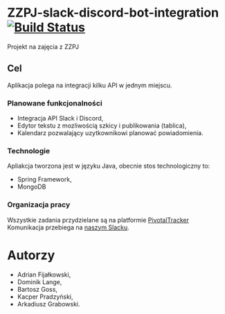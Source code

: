 # ZZPJ-slack-discord-bot-integration [![Build Status](https://travis-ci.org/adinef/ZZPJ-bot-site.svg?branch=master)](https://travis-ci.org/adinef/ZZPJ-bot-site)
Projekt na zajęcia z ZZPJ
## Cel
Aplikacja polega na integracji kilku API w jednym miejscu.
### Planowane funkcjonalności
- Integracja API Slack i Discord,
- Edytor tekstu z mozliwością szkicy i publikowania (tablica),
- Kalendarz pozwalający uzytkownikowi planować powiadomienia.

### Technologie
Apliakcja tworzona jest w języku Java, obecnie stos technologiczny to:
- Spring Framework,
- MongoDB

### Organizacja pracy
Wszystkie zadania przydzielane są na platformie [PivotalTracker](https://www.pivotaltracker.com/projects/2336446/)
Komunikacja przebiega na [naszym Slacku](http://zzpj-2019.slack.com).

# Autorzy
- Adrian Fijałkowski,
- Dominik Lange, 
- Bartosz Goss,
- Kacper Pradzyński,
- Arkadiusz Grabowski.
